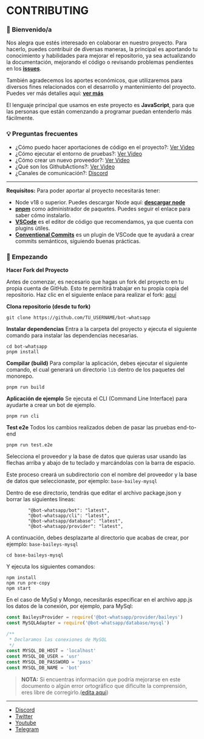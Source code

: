 # CONTRIBUTING

### 👋 Bienvenido/a
Nos alegra que estés interesado en colaborar en nuestro proyecto. Para hacerlo, puedes contribuir de diversas maneras, la principal es aportando tu conocimiento y habilidades para mejorar el repositorio, ya sea actualizando la documentación, mejorando el código o revisando problemas pendientes en los __[issues](https://github.com/codigoencasa/bot-whatsapp/issues)__. 

También agradecemos los aportes económicos, que utilizaremos para diversos fines relacionados con el desarrollo y mantenimiento del proyecto. Puedes ver más detalles aquí: __[ver más](https://opencollective.com/bot-whatsapp)__

El lenguaje principal que usamos en este proyecto es __JavaScript__, para que las personas que están comenzando a programar puedan entenderlo más fácilmente.

### 💡 Preguntas frecuentes
- ¿Cómo puedo hacer aportaciones de código en el proyecto?: [Ver Video](https://youtu.be/Lxt8Acob6aU)
- ¿Cómo ejecutar el entorno de pruebas?: [Ver Video](https://youtu.be/Mf9V-dloBfk)
- ¿Cómo crear un nuevo proveedor?: [Ver Video](https://youtu.be/cahK9zH3SI8)
- ¿Qué son los GithubActions?: [Ver Video](https://youtu.be/nYBEBFKLiqw)
- ¿Canales de comunicación?: [Discord](https://link.codigoencasa.com/DISCORD)

------

__Requisitos:__
Para poder aportar al proyecto necesitarás tener:
- Node v18 o superior. Puedes descargar Node aquí: __[descargar node](https://nodejs.org/es/download/)__
- __[pnpm](https://pnpm.io/cli/install)__ como administrador de paquetes. Puedes seguir el enlace para saber cómo instalarlo.
- __[VSCode](https://code.visualstudio.com/download)__ es el editor de código que recomendamos, ya que cuenta con plugins útiles.
- __[Conventional Commits](https://marketplace.visualstudio.com/items?itemName=vivaxy.vscode-conventional-commits&ssr=false#overview)__ es un plugin de VSCode que te ayudará a crear commits semánticos, siguiendo buenas prácticas.

### 🚀 Empezando

__Hacer Fork del Proyecto__

Antes de comenzar, es necesario que hagas un fork del proyecto en tu propia cuenta de GitHub. Esto te permitirá trabajar en tu propia copia del repositorio. Haz clic en el siguiente enlace para realizar el fork: [aquí](https://github.com/codigoencasa/bot-whatsapp/fork)

__Clona repositorio (desde tu fork)__
```
git clone https://github.com/TU_USERNAME/bot-whatsapp
```
__Instalar dependencias__
Entra a la carpeta del proyecto y ejecuta el siguiente comando para instalar las dependencias necesarias.
``` 
cd bot-whatsapp
pnpm install
```

__Compilar (build)__
Para compilar la aplicación, debes ejecutar el siguiente comando, el cual generará un directorio `lib` dentro de los paquetes del monorepo.
```
pnpm run build
```

__Aplicación de ejemplo__
Se ejecuta el CLI (Command Line Interface) para ayudarte a crear un bot de ejemplo.
```
pnpm run cli
```

__Test e2e__
Todos los cambios realizados deben de pasar las pruebas end-to-end
```
pnpm run test.e2e
```

Selecciona el proveedor y la base de datos que quieras usar usando las flechas arriba y abajo de tu teclado y marcándolas con la barra de espacio.

Este proceso creará un subdirectorio con el nombre del proveedor y la base de datos que seleccionaste, por ejemplo: `base-bailey-mysql`

Dentro de ese directorio, tendrás que editar el archivo package.json y borrar las siguientes líneas:
```
        "@bot-whatsapp/bot": "latest",
        "@bot-whatsapp/cli": "latest",
        "@bot-whatsapp/database": "latest",
        "@bot-whatsapp/provider": "latest",
```

A continuación, debes desplazarte al directorio que acabas de crear, por ejemplo: `base-baileys-mysql`
```
cd base-baileys-mysql
```
Y ejecuta los siguientes comandos:
```
npm install
npm run pre-copy
npm start
```
En el caso de MySql y Mongo, necesitarás especificar en el archivo app.js los datos de la conexión, por ejemplo, para MySql:
```js
const BaileysProvider = require('@bot-whatsapp/provider/baileys')
const MySQLAdapter = require('@bot-whatsapp/database/mysql')

/**
 * Declaramos las conexiones de MySQL
 */
const MYSQL_DB_HOST = 'localhost'
const MYSQL_DB_USER = 'usr'
const MYSQL_DB_PASSWORD = 'pass'
const MYSQL_DB_NAME = 'bot'
```

> __NOTA:__ Si encuentras información que podría mejorarse en este documento o algún error ortográfico que dificulte la comprensión, eres libre de corregirlo.([edita aqui](https://github.com/codigoencasa/bot-whatsapp/edit/dev/CONTRIBUTING.md))

------
-   [Discord](https://link.codigoencasa.com/DISCORD)
-   [Twitter](https://twitter.com/leifermendez)
-   [Youtube](https://www.youtube.com/watch?v=5lEMCeWEJ8o&list=PL_WGMLcL4jzWPhdhcUyhbFU6bC0oJd2BR)
-   [Telegram](https://t.me/leifermendez)